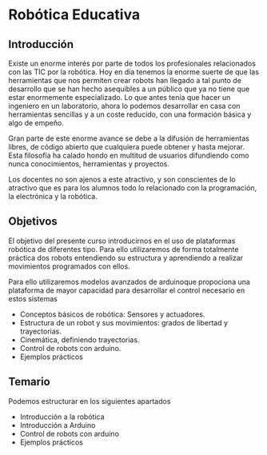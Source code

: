 # Robótica Educativa

## Introducción

Existe un enorme interés por parte de todos los profesionales relacionados con las TIC por la robótica. Hoy en día tenemos la enorme suerte de que las herramientas que nos permiten crear robots han llegado a tal punto de desarrollo que se han hecho asequibles a un público que ya no tiene que estar enormemente especializado. Lo que antes tenía que hacer un ingeniero en un laboratorio, ahora lo podemos desarrollar en casa con herramientas sencillas y a un coste reducido, con una formación básica y algo de empeño.

Gran parte de este enorme avance se debe a la difusión de herramientas libres, de código abierto que cualquiera puede obtener y hasta mejorar. Esta filosofía ha calado hondo en multitud de usuarios difundiendo como nunca conocimientos, herramientas y proyectos.

Los docentes no son ajenos a este atractivo, y son conscientes de lo atractivo que es para los alumnos todo lo relacionado con la programación, la electrónica y la robótica.

## Objetivos

El objetivo del presente curso introducirnos en el uso de plataformas robótica de diferentes tipo. Para ello utilizaremos de forma totalmente práctica dos robots entendiendo su estructura y aprendiendo a realizar movimientos programados con ellos.

Para ello utilizaremos modelos avanzados de arduinoque propociona una plataforma de mayor capacidad para desarrollar el control necesario en estos sistemas

* Conceptos básicos de robótica: Sensores y actuadores.
* Estructura de un robot y sus movimientos: grados de libertad y trayectorias.
* Cinemática, definiendo trayectorias.
* Control de robots con arduino.
* Ejemplos prácticos

## Temario

Podemos estructurar en los siguientes apartados
* Introducción a la robótica
* Introducción a Arduino
* Control de robots con arduino
* Ejemplos prácticos
